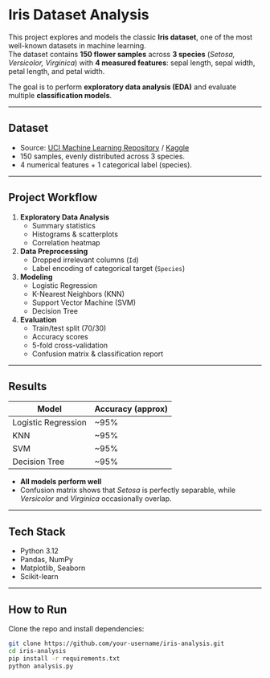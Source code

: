 # Iris Dataset Analysis

This project explores and models the classic **Iris dataset**, one of the most well-known datasets in machine learning.  
The dataset contains **150 flower samples** across **3 species** (*Setosa, Versicolor, Virginica*) with **4 measured features**: sepal length, sepal width, petal length, and petal width.  

The goal is to perform **exploratory data analysis (EDA)** and evaluate multiple **classification models**.

---

## Dataset
- Source: [UCI Machine Learning Repository](https://archive.ics.uci.edu/ml/datasets/iris) / [Kaggle](https://www.kaggle.com/datasets/uciml/iris)  
- 150 samples, evenly distributed across 3 species.  
- 4 numerical features + 1 categorical label (species).  

---

## Project Workflow
1. **Exploratory Data Analysis**
   - Summary statistics
   - Histograms & scatterplots
   - Correlation heatmap  
2. **Data Preprocessing**
   - Dropped irrelevant columns (`Id`)
   - Label encoding of categorical target (`Species`)  
3. **Modeling**
   - Logistic Regression  
   - K-Nearest Neighbors (KNN)  
   - Support Vector Machine (SVM)  
   - Decision Tree  
4. **Evaluation**
   - Train/test split (70/30)  
   - Accuracy scores  
   - 5-fold cross-validation  
   - Confusion matrix & classification report  

---

## Results
| Model                | Accuracy (approx) |
|-----------------------|-------------------|
| Logistic Regression   | ~95% |
| KNN                  | ~95% |
| SVM                  | ~95% |
| Decision Tree         | ~95% |

- **All models perform well**
- Confusion matrix shows that *Setosa* is perfectly separable, while *Versicolor* and *Virginica* occasionally overlap.  

---

## Tech Stack
- Python 3.12  
- Pandas, NumPy  
- Matplotlib, Seaborn  
- Scikit-learn  

---

## How to Run
Clone the repo and install dependencies:
```bash
git clone https://github.com/your-username/iris-analysis.git
cd iris-analysis
pip install -r requirements.txt
python analysis.py
